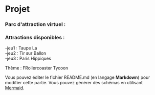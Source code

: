 # Projet
### **Parc d'attraction virtuel :** 
### Attractions disponibles :     
-jeu1 : Taupe La      
-jeu2 : Tir sur Ballon   
-jeu3 : Paris Hippiques    

Thème : FRollercoaster Tycoon

Vous pouvez éditer le fichier README.md (en langage **Markdown**) pour modifier cette partie.
Vous pouvez générer des schémas en utilisant [Mermaid](https://github.com/mermaid-js/mermaid).
